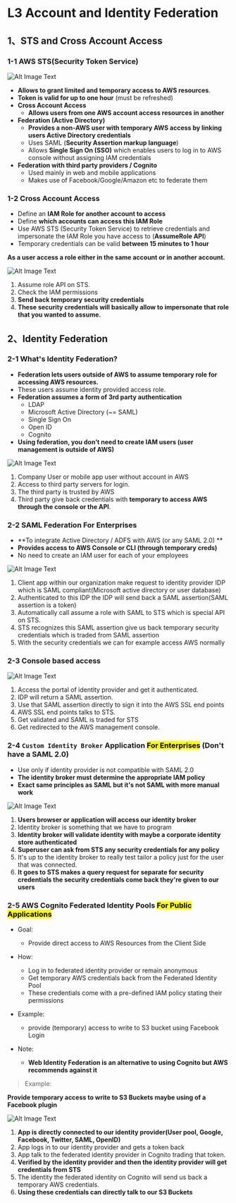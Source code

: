 # **L3 Account and Identity Federation**

## **1、STS and Cross Account Access**

### **1-1 AWS STS(Security Token Service)** 

![Alt Image Text](../images/34_1.png "body image")

* **Allows to grant limited and temporary access to AWS resources**. 
* **Token is valid for up to one hour** (must be refreshed) 
* **Cross Account Access** 
	* **Allows users from one AWS account access resources in another** 
* **Federation (Active Directory)** 
	* **Provides a non-AWS user with temporary AWS access by linking users Active Directory credentials** 
	* Uses SAML (**Security Assertion markup language**) 
	* Allows **Single Sign On (SSO)** which enables users to log in to AWS console without assigning IAM credentials 
* **Federation with third party providers / Cognito** 
	* Used mainly in web and mobile applications 
	* Makes use of Facebook/Google/Amazon etc to federate them 


### **1-2 Cross Account Access** 

* Define an **IAM Role for another account to access** 
* Define **which accounts can access this IAM Role** 
* Use AWS STS (Security Token Service) to retrieve credentials and impersonate the IAM Role you have access to (**AssumeRole API**) 
* Temporary credentials can be valid **between 15 minutes to 1 hour** 


**As a user access a role either in the same account or in another account.**

![Alt Image Text](../images/34_2.png "body image")

1. Assume role API on STS.
2. Check the IAM permissions 
3. **Send back temporary security credentials**
4. **These security credentials will basically allow to impersonate that role that you wanted to assume.**

## **2、Identity Federation**

### **2-1 What's Identity Federation?** 

* **Federation lets users outside of AWS to assume temporary role for accessing AWS resources.** 
* These users assume identity provided access role. 
* **Federation assumes a form of 3rd party authentication** 
	* LDAP 
	* Microsoft Active Directory (~= SAML) 
	* Single Sign On 
	* Open ID 
	* Cognito 
* **Using federation, you don't need to create IAM users (user management is outside of AWS)** 

![Alt Image Text](../images/34_3.png "body image")

1. Company User or mobile app user without account in AWS
2. Access to third party servers for login.
3. The third party is trusted by AWS 
4. Third party  give back credentials with **temporary to access AWS through the console or the API**.


### **2-2 SAML Federation For Enterprises** 

* **To integrate Active Directory / ADFS with AWS (or any SAML 2.0) **
* **Provides access to AWS Console or CLI (through temporary creds)**
* No need to create an IAM user for each of your employees 

![Alt Image Text](../images/34_4.png "body image")

1. Client app within our organization make request to identity provider IDP which is SAML compliant(Microsoft active directory or user database)
2.  Authenticated to this IDP the IDP will send back a SAML assertion(SAML assertion is a token)
3. Automatically call assume a role with SAML to STS which is special API on STS.
4. STS recognizes this SAML assertion give us back temporary security credentials which  is traded from SAML assertion
5. With the security credentials we can for example access AWS normally


### **2-3 Console based access**

![Alt Image Text](../images/34_5.png "body image")

1. Access the portal of identity provider and get it authenticated.
2. IDP will return a SAML assertion.
3. Use that SAML assertion directly to sign it into the AWS SSL end points
4. AWS SSL end points talks to STS.
5. Get validated and SAML is traded for STS
6. Get redirected to the AWS management console.
 

### **2-4 `Custom Identity Broker` Application <mark>For Enterprises</mark>  (Don't have a SAML 2.0)**

* Use only if identity provider is not compatible with SAML 2.0 
* **The identity broker must determine the appropriate IAM policy** 
* **Exact same principles as SAML but it's not SAML with more manual work** 

![Alt Image Text](../images/34_6.png "body image")

1. **Users browser or application will access our identity broker**
2. Identity broker is something that we have to program
3. **Identity broker will validate identity with maybe a corporate identity store authenticated** 
4. **Superuser can ask from STS any security credentials for any policy**
5. It's up to the identity broker to really test tailor a policy just for the user that was connected.
6. **It goes to STS makes a query request for separate for security credentials the security credentials come back they're given to our users**


### **2-5 AWS Cognito Federated Identity Pools <mark>For Public Applications</mark>**

* Goal: 
	* Provide direct access to AWS Resources from the Client Side 

* How: 
	* Log in to federated identity provider or remain anonymous 
	* Get temporary AWS credentials back from the Federated Identity Pool
	* These credentials come with a pre-defined IAM policy stating their permissions 

* Example: 
	* provide (temporary) access to write to S3 bucket using Facebook Login 

* Note: 
	* **Web Identity Federation is an alternative to using Cognito but AWS recommends against it**


> Example:

**Provide temporary access to write to S3 Buckets maybe using of a Facebook plugin**

![Alt Image Text](../images/34_7.png "body image")

1. **App is directly connected to our identity provider(User pool, Google, Facebook, Twitter, SAML, OpenID)**
2. App logs in to our identity provider and gets a token back
3. App talk to the federated identity provider in Cognito trading that token.
4. **Verified by the identity provider and then the identity provider will get credentials from STS** 
5. The identity the federated identity on Cognito will send us back a temporary AWS credentials.
6. **Using these credentials can directly talk to our S3 Buckets** 

